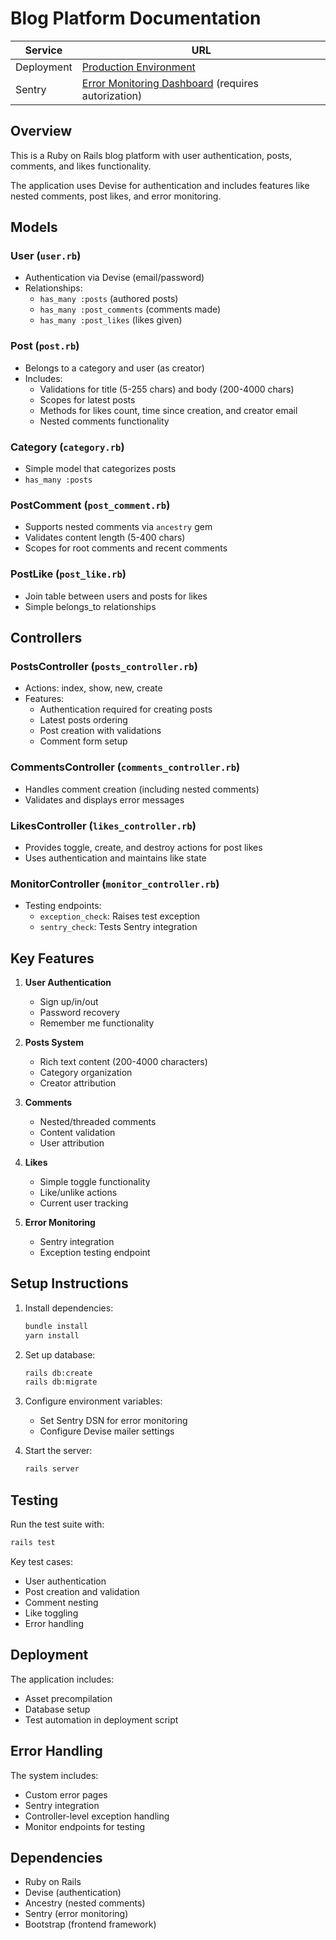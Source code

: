 # Blog Platform Documentation

| Service    | URL |
|------------|-----|
| Deployment | [Production Environment](https://rails-project-64-d0sk.onrender.com/) |
| Sentry     | [Error Monitoring Dashboard](https://app.glitchtip.com/personal-use/issues?project=10780) (requires autorization)|

## Overview
This is a Ruby on Rails blog platform with user authentication, posts, comments, and likes functionality.

The application uses Devise for authentication and includes features like nested comments, post likes, and error monitoring.

## Models

### User (`user.rb`)
- Authentication via Devise (email/password)
- Relationships:
  - `has_many :posts` (authored posts)
  - `has_many :post_comments` (comments made)
  - `has_many :post_likes` (likes given)

### Post (`post.rb`)
- Belongs to a category and user (as creator)
- Includes:
  - Validations for title (5-255 chars) and body (200-4000 chars)
  - Scopes for latest posts
  - Methods for likes count, time since creation, and creator email
  - Nested comments functionality

### Category (`category.rb`)
- Simple model that categorizes posts
- `has_many :posts`

### PostComment (`post_comment.rb`)
- Supports nested comments via `ancestry` gem
- Validates content length (5-400 chars)
- Scopes for root comments and recent comments

### PostLike (`post_like.rb`)
- Join table between users and posts for likes
- Simple belongs_to relationships

## Controllers

### PostsController (`posts_controller.rb`)
- Actions: index, show, new, create
- Features:
  - Authentication required for creating posts
  - Latest posts ordering
  - Post creation with validations
  - Comment form setup

### CommentsController (`comments_controller.rb`)
- Handles comment creation (including nested comments)
- Validates and displays error messages

### LikesController (`likes_controller.rb`)
- Provides toggle, create, and destroy actions for post likes
- Uses authentication and maintains like state

### MonitorController (`monitor_controller.rb`)
- Testing endpoints:
  - `exception_check`: Raises test exception
  - `sentry_check`: Tests Sentry integration

## Key Features

1. **User Authentication**
   - Sign up/in/out
   - Password recovery
   - Remember me functionality

2. **Posts System**
   - Rich text content (200-4000 characters)
   - Category organization
   - Creator attribution

3. **Comments**
   - Nested/threaded comments
   - Content validation
   - User attribution

4. **Likes**
   - Simple toggle functionality
   - Like/unlike actions
   - Current user tracking

5. **Error Monitoring**
   - Sentry integration
   - Exception testing endpoint

## Setup Instructions

1. Install dependencies:
   ```bash
   bundle install
   yarn install
   ```

2. Set up database:

    ```bash
    rails db:create
    rails db:migrate
    ```

3. Configure environment variables:
    - Set Sentry DSN for error monitoring
    - Configure Devise mailer settings

4. Start the server:
    ```bash
    rails server
    ```
## Testing

Run the test suite with:
```bash
rails test
```

Key test cases:
- User authentication
- Post creation and validation
- Comment nesting
- Like toggling
- Error handling

## Deployment

The application includes:

- Asset precompilation
- Database setup
- Test automation in deployment script

## Error Handling

The system includes:
- Custom error pages
- Sentry integration
- Controller-level exception handling
- Monitor endpoints for testing

## Dependencies

- Ruby on Rails
- Devise (authentication)
- Ancestry (nested comments)
- Sentry (error monitoring)
- Bootstrap (frontend framework)